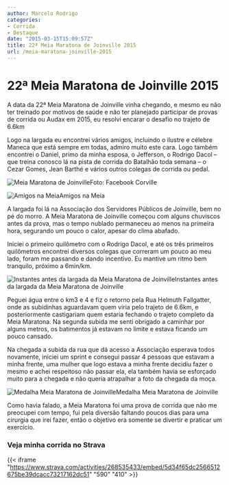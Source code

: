 ```yaml
---
author: Marcelo Rodrigo
categories:
- Corrida
- Destaque
date: "2015-03-15T15:09:57Z"
title: 22ª Meia Maratona de Joinville 2015
url: /meia-maratona-joinville-2015
---
```

# 22ª Meia Maratona de Joinville 2015
A data da 22ª Meia Maratona de Joinville vinha chegando, e mesmo eu não ter treinado por motivos de saúde e não ter planejado participar de provas de corrida ou Audax em 2015, eu resolvi encarar o desafio no trajeto de 6.6km

Logo na largada eu encontrei vários amigos, incluindo o ilustre e célebre Maneca que está sempre em todas, admiro muito este cara. Logo também encontrei o Daniel, primo da minha esposa, o Jefferson, o Rodrigo Dacol – que treina conosco lá na pista de corrida do Batalhão toda semana – o Cezar Gomes, Jean Barthé e vários outros colegas de corrida ou pedal.

![Meia Maratona de Joinville](/images/2015/03/meia-maratona-joinville.webp)Foto: Facebook Corville

![Amigos na Meia](/images/2015/03/meia-maratona-joinville-amigos.webp)Amigos na Meia

A largada foi lá na Associação dos Servidores Públicos de Joinville, bem no pé do morro. A Meia Maratona de Joinville começou com alguns chuviscos antes da prova, mas o tempo nublado permaneceu ao menos na primeira hora, segurando um pouco o calor, apesar do clima abafado.

Iniciei o primeiro quilômetro com o Rodrigo Dacol, e até os três primeiros quilômetros encontrei diversos colegas que correram um pouco ao meu lado, foram me passando e dando incentivo. Eu mantive um ritmo bem tranquilo, próximo a 6min/km.

![Instantes antes da largada da Meia Maratona de Joinville](/images/2015/03/meia-maratona-joinville-largada.webp)Instantes antes da largada da Meia Maratona de Joinville

Peguei água entre o km3 e 4 e fiz o retorno pela Rua Helmuth Fallgatter, onde as subidinhas aguardavam quem viria pelo trajeto de 6.6km, e posteriormente castigariam quem estaria fechando o trajeto completo da Meia Maratona. Na segunda subida me senti obrigado a caminhar por alguns metros, os batimentos já estavam no limite e estava ficando um pouco cansado.

Na chegada a subida da rua que dá acesso a Associação esperava todos novamente, iniciei um sprint e consegui passar 4 pessoas que estavam a minha frente, uma mulher que logo estava a minha frente decidiu fazer o mesmo e achei respeitoso não passar ela, ela também havia se esforçado muito para a chegada e não queria atrapalhar a foto da chegada da moça.

![Medalha Meia Maratona de Joinville](/images/2015/03/meia-maratona-joinville-medalha.webp)Medalha Meia Maratona de Joinville

Como havia falado, a Meia Maratona foi uma prova de corrida que não me preocupei com tempo, fui pela diversão faltando poucos dias para uma cirurgia que irei fazer, então o objetivo era somente se divertir e praticar um exercício.

### Veja minha corrida no Strava 
{{< iframe "https://www.strava.com/activities/268535433/embed/5d34f65dc2566512675be39dcacc73217162dc51" "590" "410" >}}